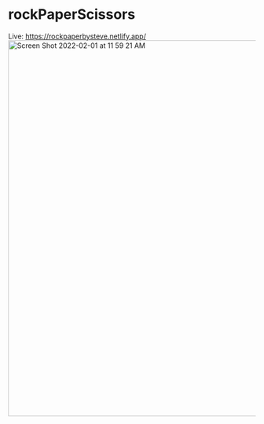 # rockPaperScissors

Live: https://rockpaperbysteve.netlify.app/
<img width="766" alt="Screen Shot 2022-02-01 at 11 59 21 AM" src="https://user-images.githubusercontent.com/59545545/152014584-9a7d9935-ec22-49a6-9058-2471c9086ec0.png">
